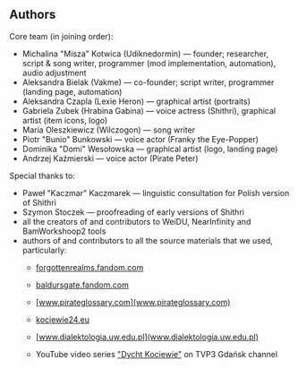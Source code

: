 Authors
-------

Core team (in joining order):

*   Michalina "Misza" Kotwica (Udiknedormin) — founder; researcher, script & song writer, programmer (mod implementation, automation), audio adjustment
*   Aleksandra Bielak (Vakme) — co-founder; script writer, programmer (landing page, automation)
*   Aleksandra Czapla (Lexie Heron) — graphical artist (portraits)
*   Gabriela Zubek (Hrabina Gabina) — voice actress (Shithri), graphical artist (item icons, logo)
*   Maria Oleszkiewicz (Wilczogon) — song writer
*   Piotr "Bunio" Bunkowski — voice actor (Franky the Eye-Popper)
*   Dominika "Domi" Wesołowska — graphical artist (logo, landing page)
*   Andrzej Kaźmierski — voice actor (Pirate Peter)

Special thanks to:

*   Paweł "Kaczmar" Kaczmarek — linguistic consultation for Polish version of Shithri
*   Szymon Stoczek — proofreading of early versions of Shithri
*   all the creators of and contributors to WeiDU, NearInfinity and BamWorkshoop2 tools
*   authors of and contributors to all the source materials that we used, particularly:
    *   [forgottenrealms.fandom.com](forgottenrealms.fandom.com)
    *   [baldursgate.fandom.com](baldursgate.fandom.com)

    *   [www.pirateglossary.com](www.pirateglossary.com)

    *   [kociewie24.eu](kociewie24.eu)

    *   [www.dialektologia.uw.edu.pl](www.dialektologia.uw.edu.pl)

    *   YouTube video series ["Dycht Kociewie"](https://www.youtube.com/watch?v=OAe3JrOjdDo&list=PLSfo-4cV85XquNaMbfea7lokVf10erRpI&index=30) on TVP3 Gdańsk channel

  
